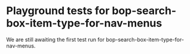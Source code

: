 # Playground tests for bop-search-box-item-type-for-nav-menus
We are still awaiting the first test run for bop-search-box-item-type-for-nav-menus.
